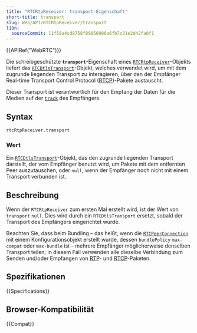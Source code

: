 ```yaml
---
title: "RTCRtpReceiver: transport-Eigenschaft"
short-title: transport
slug: Web/API/RTCRtpReceiver/transport
l10n:
  sourceCommit: 11f58a4cd8758f89056900a6fb7c21e2d42fa6f1
---
```


{{APIRef("WebRTC")}}

Die schreibgeschützte **`transport`**-Eigenschaft eines [`RTCRtpReceiver`](/de/docs/Web/API/RTCRtpReceiver)-Objekts liefert das [`RTCDtlsTransport`](/de/docs/Web/API/RTCDtlsTransport)-Objekt, welches verwendet wird, um mit dem zugrunde liegenden Transport zu interagieren, über den der Empfänger Real-time Transport Control Protocol ([RTCP](/de/docs/Glossary/RTCP))-Pakete austauscht.

Dieser Transport ist verantwortlich für den Empfang der Daten für die Medien auf der [`track`](/de/docs/Web/API/RTCRtpReceiver/track) des Empfängers.

## Syntax

```js-nolint
rtcRtpReceiver.transport
```

### Wert

Ein [`RTCDtlsTransport`](/de/docs/Web/API/RTCDtlsTransport)-Objekt, das den zugrunde liegenden Transport darstellt, der vom Empfänger benutzt wird, um Pakete mit dem entfernten Peer auszutauschen, oder `null`, wenn der Empfänger noch nicht mit einem Transport verbunden ist.

## Beschreibung

Wenn der `RTCRtpReceiver` zum ersten Mal erstellt wird, ist der Wert von `transport` `null`. Dies wird durch ein `RTCDtlsTransport` ersetzt, sobald der Transport des Empfängers eingerichtet wurde.

Beachten Sie, dass beim Bundling – das heißt, wenn die [`RTCPeerConnection`](/de/docs/Web/API/RTCPeerConnection) mit einem Konfigurationsobjekt erstellt wurde, dessen `bundlePolicy` `max-compat` oder `max-bundle` ist – mehrere Empfänger möglicherweise denselben Transport teilen; in diesem Fall verwenden alle dieselbe Verbindung zum Senden und/oder Empfangen von [RTP](/de/docs/Glossary/RTP)- und [RTCP](/de/docs/Glossary/RTCP)-Paketen.

## Spezifikationen

{{Specifications}}

## Browser-Kompatibilität

{{Compat}}
